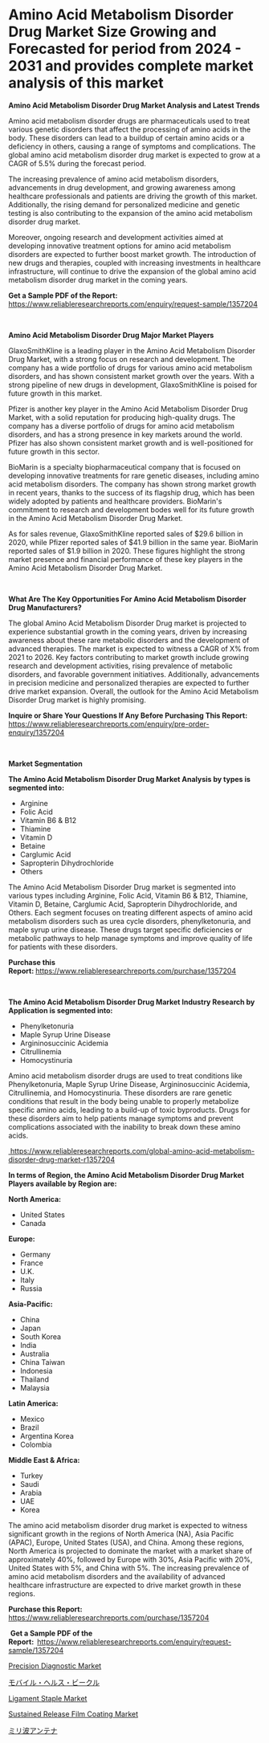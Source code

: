 <p><h1>Amino Acid Metabolism Disorder Drug Market Size Growing and Forecasted for period from 2024 - 2031 and provides complete market analysis of this market</h1></p><p><strong>Amino Acid Metabolism Disorder Drug Market Analysis and Latest Trends</strong></p>
<p><p>Amino acid metabolism disorder drugs are pharmaceuticals used to treat various genetic disorders that affect the processing of amino acids in the body. These disorders can lead to a buildup of certain amino acids or a deficiency in others, causing a range of symptoms and complications. The global amino acid metabolism disorder drug market is expected to grow at a CAGR of 5.5% during the forecast period.</p><p>The increasing prevalence of amino acid metabolism disorders, advancements in drug development, and growing awareness among healthcare professionals and patients are driving the growth of this market. Additionally, the rising demand for personalized medicine and genetic testing is also contributing to the expansion of the amino acid metabolism disorder drug market.</p><p>Moreover, ongoing research and development activities aimed at developing innovative treatment options for amino acid metabolism disorders are expected to further boost market growth. The introduction of new drugs and therapies, coupled with increasing investments in healthcare infrastructure, will continue to drive the expansion of the global amino acid metabolism disorder drug market in the coming years.</p></p>
<p><strong>Get a Sample PDF of the Report:&nbsp;</strong> <a href="https://www.reliableresearchreports.com/enquiry/request-sample/1357204">https://www.reliableresearchreports.com/enquiry/request-sample/1357204</a></p>
<p>&nbsp;</p>
<p><strong>Amino Acid Metabolism Disorder Drug Major Market Players</strong></p>
<p><p>GlaxoSmithKline is a leading player in the Amino Acid Metabolism Disorder Drug Market, with a strong focus on research and development. The company has a wide portfolio of drugs for various amino acid metabolism disorders, and has shown consistent market growth over the years. With a strong pipeline of new drugs in development, GlaxoSmithKline is poised for future growth in this market.</p><p>Pfizer is another key player in the Amino Acid Metabolism Disorder Drug Market, with a solid reputation for producing high-quality drugs. The company has a diverse portfolio of drugs for amino acid metabolism disorders, and has a strong presence in key markets around the world. Pfizer has also shown consistent market growth and is well-positioned for future growth in this sector.</p><p>BioMarin is a specialty biopharmaceutical company that is focused on developing innovative treatments for rare genetic diseases, including amino acid metabolism disorders. The company has shown strong market growth in recent years, thanks to the success of its flagship drug, which has been widely adopted by patients and healthcare providers. BioMarin's commitment to research and development bodes well for its future growth in the Amino Acid Metabolism Disorder Drug Market.</p><p>As for sales revenue, GlaxoSmithKline reported sales of $29.6 billion in 2020, while Pfizer reported sales of $41.9 billion in the same year. BioMarin reported sales of $1.9 billion in 2020. These figures highlight the strong market presence and financial performance of these key players in the Amino Acid Metabolism Disorder Drug Market.</p></p>
<p>&nbsp;</p>
<p><strong>What Are The Key Opportunities For Amino Acid Metabolism Disorder Drug Manufacturers?</strong></p>
<p><p>The global Amino Acid Metabolism Disorder Drug market is projected to experience substantial growth in the coming years, driven by increasing awareness about these rare metabolic disorders and the development of advanced therapies. The market is expected to witness a CAGR of X% from 2021 to 2026. Key factors contributing to market growth include growing research and development activities, rising prevalence of metabolic disorders, and favorable government initiatives. Additionally, advancements in precision medicine and personalized therapies are expected to further drive market expansion. Overall, the outlook for the Amino Acid Metabolism Disorder Drug market is highly promising.</p></p>
<p><strong>Inquire or Share Your Questions If Any Before Purchasing This Report:</strong> <a href="https://www.reliableresearchreports.com/enquiry/pre-order-enquiry/1357204">https://www.reliableresearchreports.com/enquiry/pre-order-enquiry/1357204</a></p>
<p>&nbsp;</p>
<p><strong>Market Segmentation</strong></p>
<p><strong>The Amino Acid Metabolism Disorder Drug Market Analysis by types is segmented into:</strong></p>
<p><ul><li>Arginine</li><li>Folic Acid</li><li>Vitamin B6 & B12</li><li>Thiamine</li><li>Vitamin D</li><li>Betaine</li><li>Carglumic Acid</li><li>Sapropterin Dihydrochloride</li><li>Others</li></ul></p>
<p><p>The Amino Acid Metabolism Disorder Drug market is segmented into various types including Arginine, Folic Acid, Vitamin B6 & B12, Thiamine, Vitamin D, Betaine, Carglumic Acid, Sapropterin Dihydrochloride, and Others. Each segment focuses on treating different aspects of amino acid metabolism disorders such as urea cycle disorders, phenylketonuria, and maple syrup urine disease. These drugs target specific deficiencies or metabolic pathways to help manage symptoms and improve quality of life for patients with these disorders.</p></p>
<p><strong>Purchase this Report:&nbsp;</strong><a href="https://www.reliableresearchreports.com/purchase/1357204">https://www.reliableresearchreports.com/purchase/1357204</a></p>
<p>&nbsp;</p>
<p><strong>The Amino Acid Metabolism Disorder Drug Market Industry Research by Application is segmented into:</strong></p>
<p><ul><li>Phenylketonuria</li><li>Maple Syrup Urine Disease</li><li>Argininosuccinic Acidemia</li><li>Citrullinemia</li><li>Homocystinuria</li></ul></p>
<p><p>Amino acid metabolism disorder drugs are used to treat conditions like Phenylketonuria, Maple Syrup Urine Disease, Argininosuccinic Acidemia, Citrullinemia, and Homocystinuria. These disorders are rare genetic conditions that result in the body being unable to properly metabolize specific amino acids, leading to a build-up of toxic byproducts. Drugs for these disorders aim to help patients manage symptoms and prevent complications associated with the inability to break down these amino acids.</p></p>
<p><a href="https://www.reliableresearchreports.com/global-amino-acid-metabolism-disorder-drug-market-r1357204">&nbsp;https://www.reliableresearchreports.com/global-amino-acid-metabolism-disorder-drug-market-r1357204</a></p>
<p><strong>In terms of Region, the Amino Acid Metabolism Disorder Drug Market Players available by Region are:</strong></p>
<p>
    <p> <strong> North America: </strong>
        <ul>
            <li>United States</li>
            <li>Canada</li>
        </ul>
        </p> 
    <p> <strong> Europe: </strong>
        <ul>
            <li>Germany</li>
            <li>France</li>
            <li>U.K.</li>
            <li>Italy</li>
            <li>Russia</li>
        </ul>
        </p> 
    <p> <strong> Asia-Pacific: </strong>
        <ul>
            <li>China</li>
            <li>Japan</li>
            <li>South Korea</li>
            <li>India</li>
            <li>Australia</li>
            <li>China Taiwan</li>
            <li>Indonesia</li>
            <li>Thailand</li>
            <li>Malaysia</li>
        </ul>
        </p> 
    <p> <strong> Latin America: </strong>
        <ul>
            <li>Mexico</li>
            <li>Brazil</li>
            <li>Argentina Korea</li>
            <li>Colombia</li>
        </ul>
        </p> 
    <p> <strong> Middle East & Africa: </strong>
        <ul>
            <li>Turkey</li>
            <li>Saudi</li>
            <li>Arabia</li>
            <li>UAE</li>
            <li>Korea</li>
        </ul>
    </p>
    </p>
<p><p>The amino acid metabolism disorder drug market is expected to witness significant growth in the regions of North America (NA), Asia Pacific (APAC), Europe, United States (USA), and China. Among these regions, North America is projected to dominate the market with a market share of approximately 40%, followed by Europe with 30%, Asia Pacific with 20%, United States with 5%, and China with 5%. The increasing prevalence of amino acid metabolism disorders and the availability of advanced healthcare infrastructure are expected to drive market growth in these regions.</p></p>
<p><strong>Purchase this Report: </strong><a href="https://www.reliableresearchreports.com/purchase/1357204">https://www.reliableresearchreports.com/purchase/1357204</a></p>
<p>&nbsp;<strong>Get a Sample PDF of the Report:&nbsp;&nbsp;</strong><a href="https://www.reliableresearchreports.com/enquiry/request-sample/1357204">https://www.reliableresearchreports.com/enquiry/request-sample/1357204</a></p>
<p><strong></strong></p>
<p><p><a href="https://www.linkedin.com/pulse/precision-diagnostic-market-outlook-industry-overview-forecast-kegrf">Precision Diagnostic Market</a></p><p><a href="https://github.com/hardee896/Market-Research-Report-List-1/blob/main/224026159144.md">モバイル・ヘルス・ビークル</a></p><p><a href="https://www.linkedin.com/pulse/analyzing-ligament-staple-market-global-industry-perspective-w9iwf">Ligament Staple Market</a></p><p><a href="https://github.com/Whitneyboyettebo9kiw7yr13/Market-Research-Report-List-2/blob/main/sustained-release-film-coating-market.md">Sustained Release Film Coating Market</a></p><p><a href="https://github.com/Andrewones2023/Market-Research-Report-List-1/blob/main/253849859145.md">ミリ波アンテナ</a></p></p>